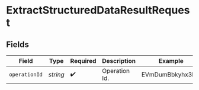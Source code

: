 # ExtractStructuredDataResultRequest


## Fields

| Field              | Type               | Required           | Description        | Example            |
| ------------------ | ------------------ | ------------------ | ------------------ | ------------------ |
| `operationId`      | *string*           | :heavy_check_mark: | Operation Id.      | EVmDumBbkyhx3DU    |